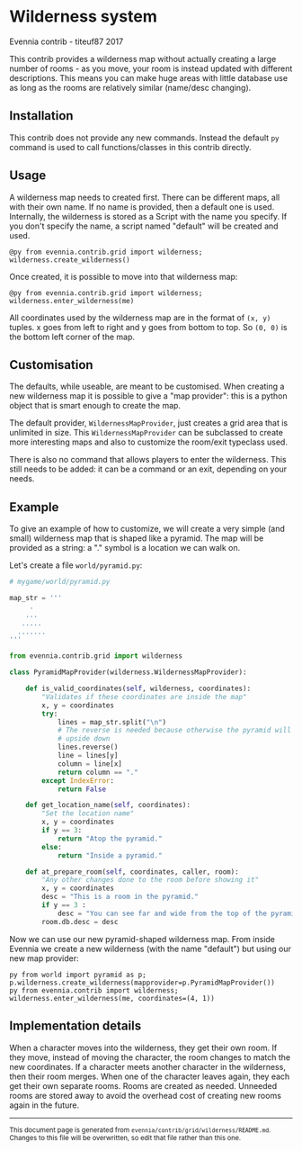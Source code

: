 # Wilderness system

Evennia contrib - titeuf87 2017

This contrib provides a wilderness map without actually creating a large number
of rooms - as you move, your room is instead updated with different
descriptions. This means you can make huge areas with little database use as
long as the rooms are relatively similar (name/desc changing).

## Installation

This contrib does not provide any new commands. Instead the default `py` command
is used to call functions/classes in this contrib directly.

## Usage

A wilderness map needs to created first. There can be different maps, all
with their own name. If no name is provided, then a default one is used. Internally,
the wilderness is stored as a Script with the name you specify. If you don't
specify the name, a script named "default" will be created and used.

    @py from evennia.contrib.grid import wilderness; wilderness.create_wilderness()

Once created, it is possible to move into that wilderness map:

    @py from evennia.contrib.grid import wilderness; wilderness.enter_wilderness(me)

All coordinates used by the wilderness map are in the format of `(x, y)`
tuples. x goes from left to right and y goes from bottom to top. So `(0, 0)`
is the bottom left corner of the map.

## Customisation

The defaults, while useable, are meant to be customised. When creating a
new wilderness map it is possible to give a "map provider": this is a
python object that is smart enough to create the map.

The default provider, `WildernessMapProvider`, just creates a grid area that
is unlimited in size.
This `WildernessMapProvider` can be subclassed to create more interesting
maps and also to customize the room/exit typeclass used.

There is also no command that allows players to enter the wilderness. This
still needs to be added: it can be a command or an exit, depending on your
needs.

## Example

To give an example of how to customize, we will create a very simple (and
small) wilderness map that is shaped like a pyramid. The map will be
provided as a string: a "." symbol is a location we can walk on.

Let's create a file `world/pyramid.py`:

```python
# mygame/world/pyramid.py

map_str = '''
     .
    ...
   .....
  .......
'''

from evennia.contrib.grid import wilderness

class PyramidMapProvider(wilderness.WildernessMapProvider):

    def is_valid_coordinates(self, wilderness, coordinates):
        "Validates if these coordinates are inside the map"
        x, y = coordinates
        try:
            lines = map_str.split("\n")
            # The reverse is needed because otherwise the pyramid will be
            # upside down
            lines.reverse()
            line = lines[y]
            column = line[x]
            return column == "."
        except IndexError:
            return False

    def get_location_name(self, coordinates):
        "Set the location name"
        x, y = coordinates
        if y == 3:
            return "Atop the pyramid."
        else:
            return "Inside a pyramid."

    def at_prepare_room(self, coordinates, caller, room):
        "Any other changes done to the room before showing it"
        x, y = coordinates
        desc = "This is a room in the pyramid."
        if y == 3 :
            desc = "You can see far and wide from the top of the pyramid."
        room.db.desc = desc
```

Now we can use our new pyramid-shaped wilderness map. From inside Evennia we
create a new wilderness (with the name "default") but using our new map provider:

    py from world import pyramid as p; p.wilderness.create_wilderness(mapprovider=p.PyramidMapProvider())
    py from evennia.contrib import wilderness; wilderness.enter_wilderness(me, coordinates=(4, 1))

## Implementation details

When a character moves into the wilderness, they get their own room. If they
move, instead of moving the character, the room changes to match the new
coordinates.  If a character meets another character in the wilderness, then
their room merges. When one of the character leaves again, they each get their
own separate rooms.  Rooms are created as needed. Unneeded rooms are stored away
to avoid the overhead cost of creating new rooms again in the future.


----

<small>This document page is generated from `evennia/contrib/grid/wilderness/README.md`. Changes to this
file will be overwritten, so edit that file rather than this one.</small>
